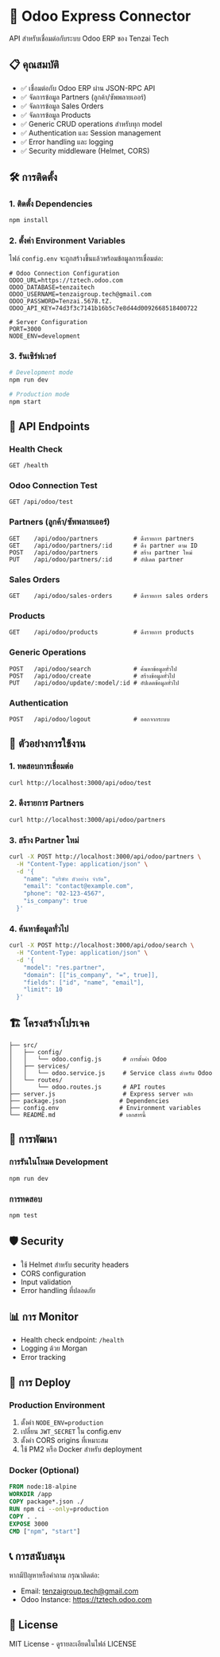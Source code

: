 # 🚀 Odoo Express Connector

API สำหรับเชื่อมต่อกับระบบ Odoo ERP ของ Tenzai Tech

## 📋 คุณสมบัติ

- ✅ เชื่อมต่อกับ Odoo ERP ผ่าน JSON-RPC API
- ✅ จัดการข้อมูล Partners (ลูกค้า/ซัพพลายเออร์)
- ✅ จัดการข้อมูล Sales Orders
- ✅ จัดการข้อมูล Products
- ✅ Generic CRUD operations สำหรับทุก model
- ✅ Authentication และ Session management
- ✅ Error handling และ logging
- ✅ Security middleware (Helmet, CORS)

## 🛠️ การติดตั้ง

### 1. ติดตั้ง Dependencies

```bash
npm install
```

### 2. ตั้งค่า Environment Variables

ไฟล์ `config.env` จะถูกสร้างขึ้นแล้วพร้อมข้อมูลการเชื่อมต่อ:

```env
# Odoo Connection Configuration
ODOO_URL=https://tztech.odoo.com
ODOO_DATABASE=tenzaitech
ODOO_USERNAME=tenzaigroup.tech@gmail.com
ODOO_PASSWORD=Tenzai.5678.tZ.
ODOO_API_KEY=74d3f3c7141b16b5c7e8d44d0092668518400722

# Server Configuration
PORT=3000
NODE_ENV=development
```

### 3. รันเซิร์ฟเวอร์

```bash
# Development mode
npm run dev

# Production mode
npm start
```

## 🔗 API Endpoints

### Health Check
```
GET /health
```

### Odoo Connection Test
```
GET /api/odoo/test
```

### Partners (ลูกค้า/ซัพพลายเออร์)
```
GET    /api/odoo/partners          # ดึงรายการ partners
GET    /api/odoo/partners/:id      # ดึง partner ตาม ID
POST   /api/odoo/partners          # สร้าง partner ใหม่
PUT    /api/odoo/partners/:id      # อัปเดต partner
```

### Sales Orders
```
GET    /api/odoo/sales-orders      # ดึงรายการ sales orders
```

### Products
```
GET    /api/odoo/products          # ดึงรายการ products
```

### Generic Operations
```
POST   /api/odoo/search            # ค้นหาข้อมูลทั่วไป
POST   /api/odoo/create            # สร้างข้อมูลทั่วไป
PUT    /api/odoo/update/:model/:id # อัปเดตข้อมูลทั่วไป
```

### Authentication
```
POST   /api/odoo/logout            # ออกจากระบบ
```

## 📝 ตัวอย่างการใช้งาน

### 1. ทดสอบการเชื่อมต่อ

```bash
curl http://localhost:3000/api/odoo/test
```

### 2. ดึงรายการ Partners

```bash
curl http://localhost:3000/api/odoo/partners
```

### 3. สร้าง Partner ใหม่

```bash
curl -X POST http://localhost:3000/api/odoo/partners \
  -H "Content-Type: application/json" \
  -d '{
    "name": "บริษัท ตัวอย่าง จำกัด",
    "email": "contact@example.com",
    "phone": "02-123-4567",
    "is_company": true
  }'
```

### 4. ค้นหาข้อมูลทั่วไป

```bash
curl -X POST http://localhost:3000/api/odoo/search \
  -H "Content-Type: application/json" \
  -d '{
    "model": "res.partner",
    "domain": [["is_company", "=", true]],
    "fields": ["id", "name", "email"],
    "limit": 10
  }'
```

## 🏗️ โครงสร้างโปรเจค

```
├── src/
│   ├── config/
│   │   └── odoo.config.js      # การตั้งค่า Odoo
│   ├── services/
│   │   └── odoo.service.js     # Service class สำหรับ Odoo
│   └── routes/
│       └── odoo.routes.js      # API routes
├── server.js                   # Express server หลัก
├── package.json               # Dependencies
├── config.env                 # Environment variables
└── README.md                  # เอกสารนี้
```

## 🔧 การพัฒนา

### การรันในโหมด Development

```bash
npm run dev
```

### การทดสอบ

```bash
npm test
```

## 🛡️ Security

- ใช้ Helmet สำหรับ security headers
- CORS configuration
- Input validation
- Error handling ที่ปลอดภัย

## 📊 การ Monitor

- Health check endpoint: `/health`
- Logging ด้วย Morgan
- Error tracking

## 🚀 การ Deploy

### Production Environment

1. ตั้งค่า `NODE_ENV=production`
2. เปลี่ยน `JWT_SECRET` ใน config.env
3. ตั้งค่า CORS origins ที่เหมาะสม
4. ใช้ PM2 หรือ Docker สำหรับ deployment

### Docker (Optional)

```dockerfile
FROM node:18-alpine
WORKDIR /app
COPY package*.json ./
RUN npm ci --only=production
COPY . .
EXPOSE 3000
CMD ["npm", "start"]
```

## 📞 การสนับสนุน

หากมีปัญหาหรือคำถาม กรุณาติดต่อ:
- Email: tenzaigroup.tech@gmail.com
- Odoo Instance: https://tztech.odoo.com

## 📄 License

MIT License - ดูรายละเอียดในไฟล์ LICENSE 